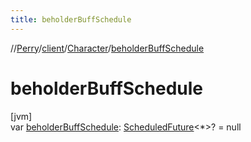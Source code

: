 ```yaml
---
title: beholderBuffSchedule
---
```

//[Perry](../../../index.html)/[client](../index.html)/[Character](index.html)/[beholderBuffSchedule](beholder-buff-schedule.html)



# beholderBuffSchedule



[jvm]\
var [beholderBuffSchedule](beholder-buff-schedule.html): [ScheduledFuture](https://docs.oracle.com/javase/8/docs/api/java/util/concurrent/ScheduledFuture.html)&lt;*&gt;? = null




